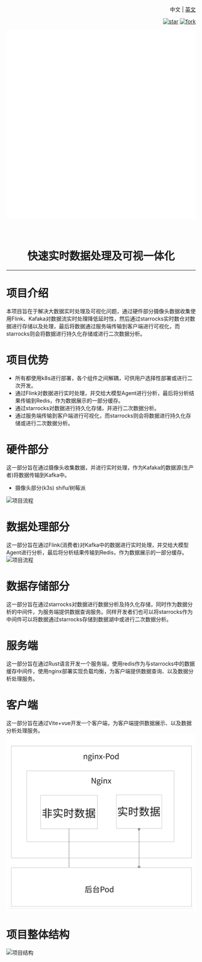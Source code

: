 <div align="right">

中文 | [英文](README-en.md)

[![star](https://gitee.com/wdep/sightiq/badge/star.svg?theme=dark)](https://gitee.com/wdep/sightiq/stargazers)
[![fork](https://gitee.com/wdep/sightiq/badge/fork.svg?theme=dark)](https://gitee.com/wdep/sightiq/members)

<div align="center">
<img width="900px" src="./logo.svg"></img>
</div>
</div>
 
<div align="center">

<h1 style="border-bottom: none">
<br>
    快速实时数据处理及可视一体化
<br />
</h1>
</div>
<hr/>

# 项目介绍
本项目旨在于解决大数据实时处理及可视化问题，通过硬件部分摄像头数据收集使用Flink、Kafaka对数据流实时处理降低延时性，然后通过starrocks实时数仓对数据进行存储以及处理，最后将数据通过服务端传输到客户端进行可视化，而starrocks则会将数据进行持久化存储或进行二次数据分析。
# 项目优势
- 所有都使用k8s进行部署，各个组件之间解耦，可供用户选择性部署或进行二次开发。
- 通过Flink对数据进行实时处理，并交给大模型Agent进行分析，最后将分析结果传输到Redis，作为数据展示的一部分缓存。
- 通过starrocks对数据进行持久化存储，并进行二次数据分析。
- 通过服务端传输到客户端进行可视化，而starrocks则会将数据进行持久化存储或进行二次数据分析。


# 硬件部分
这一部分旨在通过摄像头收集数据，并进行实时处理，作为Kafaka的数据源(生产者)将数据传输到Kafka中。
- 摄像头部分(k3s) shifu/树莓派

![项目流程](images/硬件部分架构.svg)

# 数据处理部分
这一部分旨在通过Flink(消费者)对Kafka中的数据进行实时处理，并交给大模型Agent进行分析，最后将分析结果传输到Redis，作为数据展示的一部分缓存。
![项目流程](images/硬件数据处理部分架构.svg)

# 数据存储部分
这一部分旨在通过starrocks对数据进行数据分析及持久化存储，同时作为数据分析的中间件，为服务端提供数据查询服务。同样开发者们也可以将starrocks作为中间件可以将数据通过starrocks存储到数据湖中或进行二次数据分析。
# 服务端
这一部分旨在通过Rust语言开发一个服务端，使用redis作为与starrocks中的数据缓存中间件，使用nginx部署实现负载均衡，为客户端提供数据查询、以及数据分析处理服务。
# 客户端
这一部分旨在通过Vite+vue开发一个客户端，为客户端提供数据展示、以及数据分析处理服务。
![项目结构](images/前端部分架构.svg)

# 项目整体结构
![项目结构](images/project-Flow.svg)
